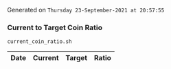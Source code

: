 Generated on `Thursday 23-September-2021 at 20:57:55`

### Current to Target Coin Ratio
`current_coin_ratio.sh`

Date|Current|Target|Ratio
---|---|---|---
